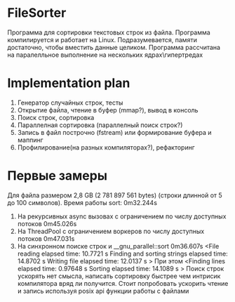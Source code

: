 # FileSorter
Программа для сортировки текстовых строк из файла. 
Программа компилируется и работает на Linux. 
Подразумевается, памяти достаточно, чтобы вместить данные целиком. 
Программа рассчитана на паралелльное выполнение на нескольких ядрах\гипертредах

# Implementation plan
1. Генератор случайных строк, тесты
2. Открытие файла, чтение в буфер (mmap?), вывод в консоль
3. Поиск строк, сортировка
4. Параллелная сортировка (параллелный поиск строк?)
5. Запись в файл построчно (fstream) или формирование буфера и маппинг
6. Профилирование(на разных компиляторах?), рефакторинг

# Первые замеры
Для файла размером 2,8 GB (2 781 897 561 bytes) (строки длинной от 5 до 100 символов). Время работы sort: 0m32.244s

1. На рекурсивных async вызовах с ограничением по числу доступных потоков 0m45.026s
2. На ThreadPool с ограничением воркеров по числу доступных потоков 0m47.031s
3. На синхронном поиске строк и __gnu_parallel::sort 0m36.607s
<File reading elapsed time: 10.7721 s
Finding and sorting strings elapsed time: 14.8702 s
Writing file elapsed time: 12.0137 s >
При этом 
<Finding lines elapsed time: 0.97648 s
Sorting elapsed time: 14.1089 s >
Поиск строк ускорять нет смысла, написать сортировку быстрее чем интрисик компилятора вряд ли получится.
Стоит попробовать ускорить чтение и запись используя posix api функции работы с файлами




